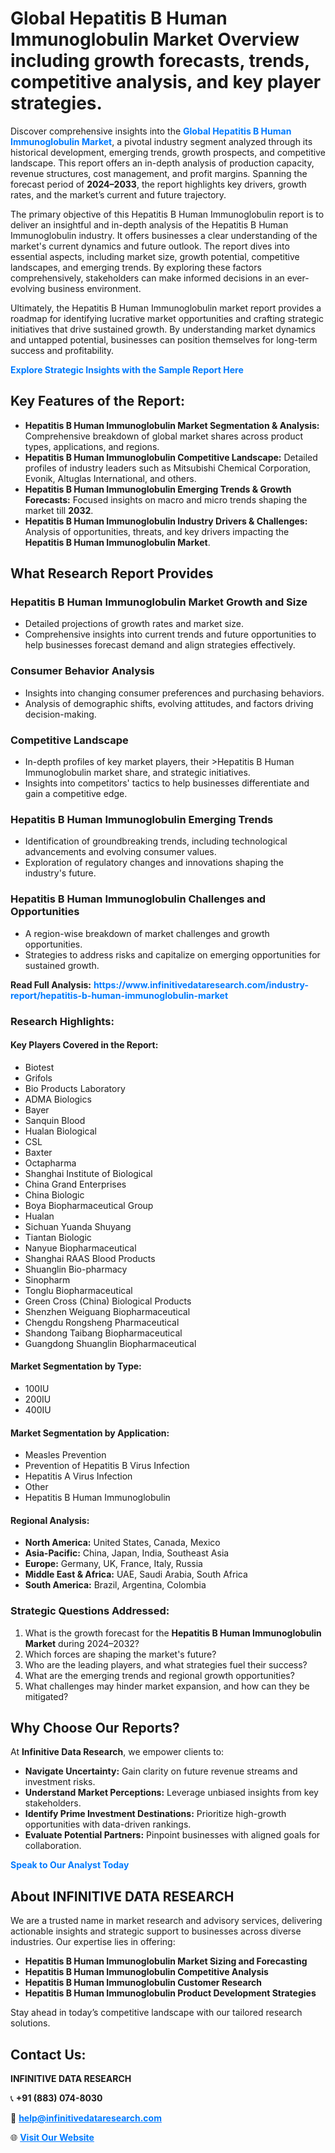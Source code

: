 <h1>Global Hepatitis B Human Immunoglobulin Market Overview including growth forecasts, trends, competitive analysis, and key player strategies.</h1>
<p>
Discover comprehensive insights into the 
<a href="https://www.infinitivedataresearch.com/industry-report/hepatitis-b-human-immunoglobulin-market" rel="dofollow" style="color: #007BFF; text-decoration: none;"><strong>Global Hepatitis B Human Immunoglobulin Market</strong></a>, a pivotal industry segment analyzed through its historical development, emerging trends, growth prospects, and competitive landscape. This report offers an in-depth analysis of production capacity, revenue structures, cost management, and profit margins. Spanning the forecast period of <strong>2024–2033</strong>, the report highlights key drivers, growth rates, and the market’s current and future trajectory.
</p>
<p>
The primary objective of this Hepatitis B Human Immunoglobulin report is to deliver an insightful and in-depth analysis of the Hepatitis B Human Immunoglobulin industry. It offers businesses a clear understanding of the market's current dynamics and future outlook. The report dives into essential aspects, including market size, growth potential, competitive landscapes, and emerging trends. By exploring these factors comprehensively, stakeholders can make informed decisions in an ever-evolving business environment.
</p>
<p>
Ultimately, the Hepatitis B Human Immunoglobulin market report provides a roadmap for identifying lucrative market opportunities and crafting strategic initiatives that drive sustained growth. By understanding market dynamics and untapped potential, businesses can position themselves for long-term success and profitability.
</p>
<p>
<a href="https://www.infinitivedataresearch.com/request-sample/reportId=102890" style="color: #007BFF; text-decoration: none;"><strong>Explore Strategic Insights with the Sample Report Here</strong></a>
</p>

<h2>Key Features of the Report:</h2>
<ul>
<li><strong>Hepatitis B Human Immunoglobulin Market Segmentation & Analysis:</strong> Comprehensive breakdown of global market shares across product types, applications, and regions.</li>
<li><strong>Hepatitis B Human Immunoglobulin Competitive Landscape:</strong> Detailed profiles of industry leaders such as Mitsubishi Chemical Corporation, Evonik, Altuglas International, and others.</li>
<li><strong>Hepatitis B Human Immunoglobulin Emerging Trends & Growth Forecasts:</strong> Focused insights on macro and micro trends shaping the market till <strong>2032</strong>.</li>
<li><strong>Hepatitis B Human Immunoglobulin Industry Drivers & Challenges:</strong> Analysis of opportunities, threats, and key drivers impacting the <strong>Hepatitis B Human Immunoglobulin Market</strong>.</li>
</ul>

<h2>What Research Report Provides</h2>
<h3>Hepatitis B Human Immunoglobulin Market Growth and Size</h3>
<ul>
<li>Detailed projections of growth rates and market size.</li>
<li>Comprehensive insights into current trends and future opportunities to help businesses forecast demand and align strategies effectively.</li>
</ul>

<h3>Consumer Behavior Analysis</h3>
<ul>
<li>Insights into changing consumer preferences and purchasing behaviors.</li>
<li>Analysis of demographic shifts, evolving attitudes, and factors driving decision-making.</li>
</ul>

<h3>Competitive Landscape</h3>
<ul>
<li>In-depth profiles of key market players, their >Hepatitis B Human Immunoglobulin market share, and strategic initiatives.</li>
<li>Insights into competitors' tactics to help businesses differentiate and gain a competitive edge.</li>
</ul>

<h3>Hepatitis B Human Immunoglobulin Emerging Trends</h3>
<ul>
<li>Identification of groundbreaking trends, including technological advancements and evolving consumer values.</li>
<li>Exploration of regulatory changes and innovations shaping the industry's future.</li>
</ul>

<h3>Hepatitis B Human Immunoglobulin Challenges and Opportunities</h3>
<ul>
<li>A region-wise breakdown of market challenges and growth opportunities.</li>
<li>Strategies to address risks and capitalize on emerging opportunities for sustained growth.</li>
</ul>
<p><strong>Read Full Analysis:</strong> <a href="https://www.infinitivedataresearch.com/industry-report/hepatitis-b-human-immunoglobulin-market" rel="dofollow" style="color: #007BFF; text-decoration: none;"><strong>https://www.infinitivedataresearch.com/industry-report/hepatitis-b-human-immunoglobulin-market</strong></a></p>
<h3>Research Highlights:</h3>
<h4>Key Players Covered in the Report:</h4>
<ul><li>Biotest</li><li>Grifols</li><li>Bio Products Laboratory</li><li>ADMA Biologics</li><li>Bayer</li><li>Sanquin Blood</li><li>Hualan Biological</li><li>CSL</li><li>Baxter</li><li>Octapharma</li><li>Shanghai Institute of Biological</li><li>China Grand Enterprises</li><li>China Biologic</li><li>Boya Biopharmaceutical Group</li><li>Hualan</li><li>Sichuan Yuanda Shuyang</li><li>Tiantan Biologic</li><li>Nanyue Biopharmaceutical</li><li>Shanghai RAAS Blood Products</li><li>Shuanglin Bio-pharmacy</li><li>Sinopharm</li><li>Tonglu Biopharmaceutical</li><li>Green Cross (China) Biological Products</li><li>Shenzhen Weiguang Biopharmaceutical</li><li>Chengdu Rongsheng Pharmaceutical</li><li>Shandong Taibang Biopharmaceutical</li><li>Guangdong Shuanglin Biopharmaceutical</li></ul>
<h4>Market Segmentation by Type:</h4>
<ul><li>100IU</li><li>200IU</li><li>400IU</li></ul>
<h4>Market Segmentation by Application:</h4>
<ul><li>Measles Prevention</li><li>Prevention of Hepatitis B Virus Infection</li><li>Hepatitis A Virus Infection</li><li>Other</li><li>Hepatitis B Human Immunoglobulin</li></ul>

<h4>Regional Analysis:</h4>
<ul>
<li><strong>North America:</strong> United States, Canada, Mexico</li>
<li><strong>Asia-Pacific:</strong> China, Japan, India, Southeast Asia</li>
<li><strong>Europe:</strong> Germany, UK, France, Italy, Russia</li>
<li><strong>Middle East & Africa:</strong> UAE, Saudi Arabia, South Africa</li>
<li><strong>South America:</strong> Brazil, Argentina, Colombia</li>
</ul>

<h3>Strategic Questions Addressed:</h3>
<ol>
<li>What is the growth forecast for the <strong>Hepatitis B Human Immunoglobulin Market</strong> during 2024–2032?</li>
<li>Which forces are shaping the market's future?</li>
<li>Who are the leading players, and what strategies fuel their success?</li>
<li>What are the emerging trends and regional growth opportunities?</li>
<li>What challenges may hinder market expansion, and how can they be mitigated?</li>
</ol>

<h2>Why Choose Our Reports?</h2>
<p>At <strong>Infinitive Data Research</strong>, we empower clients to:</p>
<ul>
<li><strong>Navigate Uncertainty:</strong> Gain clarity on future revenue streams and investment risks.</li>
<li><strong>Understand Market Perceptions:</strong> Leverage unbiased insights from key stakeholders.</li>
<li><strong>Identify Prime Investment Destinations:</strong> Prioritize high-growth opportunities with data-driven rankings.</li>
<li><strong>Evaluate Potential Partners:</strong> Pinpoint businesses with aligned goals for collaboration.</li>
</ul>
<p><a href="https://www.infinitivedataresearch.com/industry-report/hepatitis-b-human-immunoglobulin-market" rel="dofollow" style="color: #007BFF; text-decoration: none;"><strong>Speak to Our Analyst Today</strong></a></p>

<h2>About INFINITIVE DATA RESEARCH</h2>
<p>We are a trusted name in market research and advisory services, delivering actionable insights and strategic support to businesses across diverse industries. Our expertise lies in offering:</p>
<ul>
<li><strong>Hepatitis B Human Immunoglobulin Market Sizing and Forecasting</strong></li>
<li><strong>Hepatitis B Human Immunoglobulin Competitive Analysis</strong></li>
<li><strong>Hepatitis B Human Immunoglobulin Customer Research</strong></li>
<li><strong>Hepatitis B Human Immunoglobulin Product Development Strategies</strong></li>
</ul>
<p>Stay ahead in today’s competitive landscape with our tailored research solutions.</p>

<h2>Contact Us:</h2>
<p><strong>INFINITIVE DATA RESEARCH</strong></p>
<p>📞 <strong>+91 (883) 074-8030</strong></p>
<p>📧 <strong><a href="mailto:help@infinitivedataresearch.com" style="color: #007BFF;">help@infinitivedataresearch.com</a></strong></p>
<p>🌐 <strong><a href="https://www.infinitivedataresearch.com" rel="dofollow" style="color: #007BFF;">Visit Our Website</a></strong></p>